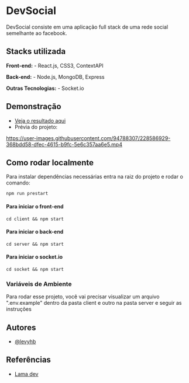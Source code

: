 # DevSocial

DevSocial consiste em uma aplicação full stack de uma rede social semelhante ao facebook. 


## Stacks utilizada

**Front-end:** - React.js, CSS3, ContextAPI

**Back-end:** - Node.js, MongoDB, Express

**Outras Tecnologias:** - Socket.io
## Demonstração

- [Veja o resultado aqui](https://dev-social-br.vercel.app/)
- Prévia do projeto:

https://user-images.githubusercontent.com/94788307/228586929-368bdd58-dfec-4615-b9fc-5e6c357aa6e5.mp4


## Como rodar localmente
Para instalar dependências necessárias entra na raiz do projeto e rodar o  comando:

```
npm run prestart
```

#### Para iniciar o front-end
```
cd client && npm start
```

#### Para iniciar o back-end
```
cd server && npm start
```

#### Para iniciar o socket.io
```
cd socket && npm start
```
### Variáveis de Ambiente

Para rodar esse projeto, você vai precisar visualizar um arquivo ".env.example" dentro da pasta client e outro na pasta server e seguir as instruções


## Autores

- [@levyhb](https://github.com/Levyhb)

## Referências

- [Lama dev](https://www.youtube.com/@LamaDev)
